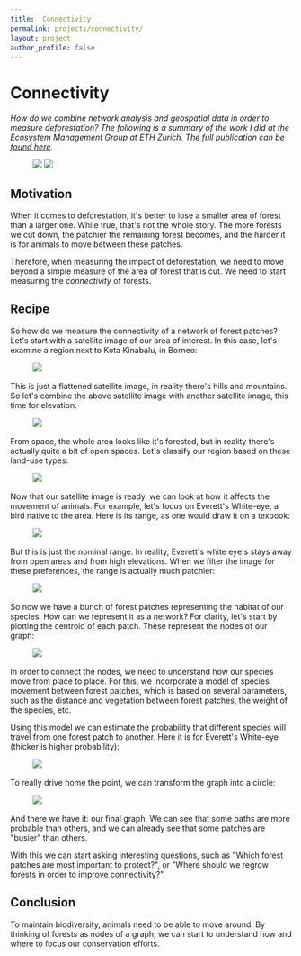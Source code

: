 ```yaml
---
title:  Connectivity
permalink: projects/connectivity/
layout: project
author_profile: false
---
```

# Connectivity

*How do we combine network analysis and geospatial data in order to measure deforestation? The following is a summary of the work I did at the Ecosystem Management Group at ETH Zurich. The full publication can be [found here](https://drive.google.com/file/d/0B153rgUR-lZ9ZWptMG9YQTB1LU1YOWFVRGI0RGhsVVBjT2h3/view?usp=sharing).*

<div class='side-by-side'>
<figure class="connectivity-image">
	    <img
	    data-src="/assets/images/projects/connectivity/borneo_zoom.svg"
	    src="/assets/images/projects/connectivity/borneo_zoom.svg">
	    <img
	    data-src="/assets/images/projects/connectivity/graph_circular.svg"
	    src="/assets/images/projects/connectivity/graph_circular.svg">
</figure>
</div>


## Motivation
When it comes to deforestation, it's better to lose a smaller area of forest than a larger one. While true, that's not the whole story. The more forests we cut down, the patchier the remaining forest becomes, and the harder it is for animals to move between these patches.

Therefore, when measuring the impact of deforestation, we need to move beyond a simple measure of the area of forest that is cut. We need to start measuring the *connectivity* of forests.

## Recipe
So how do we measure the connectivity of a network of forest patches? Let's start with a satellite image of our area of interest. In this case, let's examine a region next to Kota Kinabalu, in Borneo:


<figure class="connectivity-image">
	    <img
	    data-src="/assets/images/projects/connectivity/borneo_zoom.svg"
	    src="/assets/images/projects/connectivity/borneo_zoom.svg">
</figure>

This is just a flattened satellite image, in reality there's hills and mountains. So let's combine the above satellite image with another satellite image, this time for elevation:

<figure class="connectivity-image">
	    <img
	    data-src="/assets/images/projects/connectivity/with_elevation.svg"
	    src="/assets/images/projects/connectivity/with_elevation.svg">
</figure>

From space, the whole area looks like it's forested, but in reality there's actually quite a bit of open spaces. Let's classify our region based on these land-use types:

<figure class="connectivity-image">
	    <img
	    data-src="/assets/images/projects/connectivity/with_elevation_and_regions.svg"
	    src="/assets/images/projects/connectivity/with_elevation_and_regions.svg">
</figure>

Now that our satellite image is ready, we can look at how it affects the movement of animals. For example, let's focus on Everett's White-eye, a bird native to the area. Here is its range, as one would draw it on a texbook:

<figure class="connectivity-image">
	    <img
	    data-src="/assets/images/projects/connectivity/with_elevation_and_regions_and_range.svg"
	    src="/assets/images/projects/connectivity/with_elevation_and_regions_and_range.svg">
</figure>

But this is just the nominal range. In reality, Everett's white eye's stays away from open areas and from high elevations. When we filter the image for these preferences, the range is actually much patchier:

<figure class="connectivity-image">
	    <img
	    data-src="/assets/images/projects/connectivity/habitat_with_elevation.svg"
	    src="/assets/images/projects/connectivity/habitat_with_elevation.svg">
</figure>

So now we have a bunch of forest patches representing the habitat of our species. How can we represent it as a network? For clarity, let's start by plotting the centroid of each patch. These represent the nodes of our graph: 

<figure class="connectivity-image">
	    <img
	    data-src="/assets/images/projects/connectivity/habitat_with_centroid.svg"
	    src="/assets/images/projects/connectivity/habitat_with_centroid.svg">
</figure>

In order to connect the nodes, we need to understand how our species move from place to place. For this, we incorporate a model of species movement between forest patches, which is based on several parameters, such as the distance and vegetation between forest patches, the weight of the species, etc.

Using this model we can estimate the probability that different species will travel from one forest patch to another. Here it is for Everett's White-eye (thicker is higher probability):

<figure class="connectivity-image">
	    <img
	    data-src="/assets/images/projects/connectivity/habitat_with_centroid_and_probs.svg"
	    src="/assets/images/projects/connectivity/habitat_with_centroid_and_probs.svg">
</figure>

To really drive home the point, we can transform the graph into a circle:

<figure class="connectivity-image">
	    <img
	    data-src="/assets/images/projects/connectivity/graph_circular.svg"
	    src="/assets/images/projects/connectivity/graph_circular.svg">
</figure>

And there we have it: our final graph. We can see that some paths are more probable than others, and we can already see that some patches are "busier" than others. 

With this we can start asking interesting questions, such as "Which forest patches are most important to protect?", or "Where should we regrow forests in order to improve connectivity?"

## Conclusion
To maintain biodiversity, animals need to be able to move around. By thinking of forests as nodes of a graph, we can start to understand how and where to focus our conservation efforts.